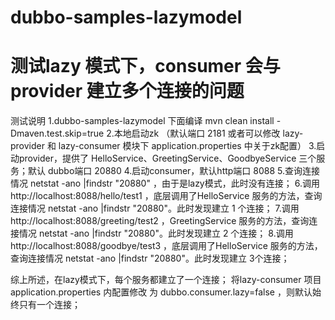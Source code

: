 # dubbo-samples-lazymodel
# 测试lazy 模式下，consumer 会与provider 建立多个连接的问题

测试说明
1.dubbo-samples-lazymodel 下面编译 mvn clean install -Dmaven.test.skip=true
2.本地启动zk （默认端口 2181 或者可以修改  lazy-provider 和 lazy-consumer 模块下 application.properties 中关于zk配置）
3.启动provider，提供了 HelloService、GreetingService、GoodbyeService 三个服务；默认 dubbo端口 20880
4.启动consumer，默认http端口 8088
5.查询连接情况  netstat -ano |findstr "20880" ，由于是lazy模式，此时没有连接；
6.调用 http://localhost:8088/hello/test1  ，底层调用了HelloService 服务的方法，查询连接情况  netstat -ano |findstr "20880"。此时发现建立 1 个连接；
7.调用 http://localhost:8088/greeting/test2  ，GreetingService 服务的方法，查询连接情况  netstat -ano |findstr "20880"。此时发现建立 2 个连接；
8.调用 http://localhost:8088/goodbye/test3  ，底层调用了HelloService 服务的方法，查询连接情况  netstat -ano |findstr "20880"。此时发现建立 3个连接；

综上所述，在lazy模式下，每个服务都建立了一个连接；
将lazy-consumer 项目 application.properties 内配置修改 为 dubbo.consumer.lazy=false ，则默认始终只有一个连接；
